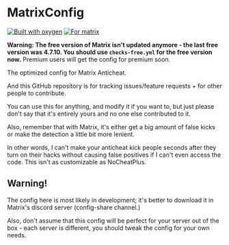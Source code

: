 # MatrixConfig
[![Built with oxygen](https://badgen.net/badge/built%20with/oxygen/green)](https://example.com/) [![For matrix](https://badgen.net/badge/for%20free%20matrix/4.7.10/green)](https://example.com/)

**Warning: The free version of Matrix isn't updated anymore - the last free version was 4.7.10. You should use `checks-free.yml` for the free version now.** Premium users will get the config for premium soon.

The optimized config for Matrix Anticheat.

And this GitHub repository is for tracking issues/feature requests + for other people to contribute. 

You can use this for anything, and modify it if you want to, but just please don't say that it's entirely yours and no one else contributed to it.

Also, remember that with Matrix, it's either get a big amount of false kicks or make the detection a little bit more lenient.

In other words, I can't make your anticheat kick people seconds after they turn on their hacks without causing false positives if I can't even access the code. This isn't as customizable as NoCheatPlus.

## Warning!
The config here is most likely in development; it's better to download it in Matrix's discord server (config-share channel.)

Also, don't assume that this config will be perfect for your server out of the box - each server is different, you should tweak the config for your own needs.
